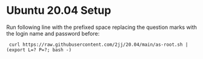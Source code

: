 # Ubuntu 20.04 Setup

Run following line with the prefixed space replacing the question marks with the login name and password before:
```
 curl https://raw.githubusercontent.com/2jj/20.04/main/as-root.sh | (export L=? P=?; bash -)
```
